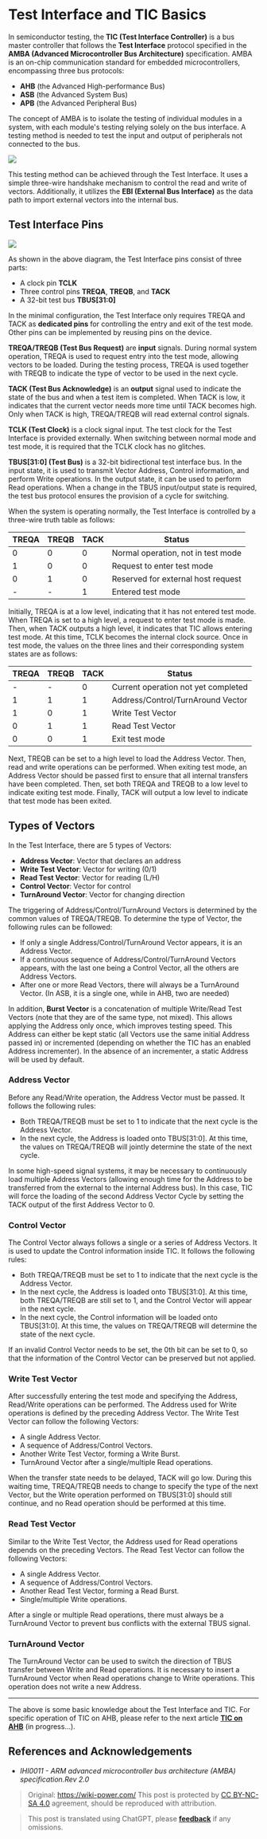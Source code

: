 # Test Interface and TIC Basics

In semiconductor testing, the **TIC (Test Interface Controller)** is a bus master controller that follows the **Test Interface** protocol specified in the **AMBA (Advanced Microcontroller Bus Architecture)** specification. AMBA is an on-chip communication standard for embedded microcontrollers, encompassing three bus protocols:

- **AHB** (the Advanced High-performance Bus)
- **ASB** (the Advanced System Bus)
- **APB** (the Advanced Peripheral Bus)

The concept of AMBA is to isolate the testing of individual modules in a system, with each module's testing relying solely on the bus interface. A testing method is needed to test the input and output of peripherals not connected to the bus.

![](https://media.wiki-power.com/img/202308262214877.png)

This testing method can be achieved through the Test Interface. It uses a simple three-wire handshake mechanism to control the read and write of vectors. Additionally, it utilizes the **EBI (External Bus Interface)** as the data path to import external vectors into the internal bus.

## Test Interface Pins

![](https://media.wiki-power.com/img/202308262225257.png)

As shown in the above diagram, the Test Interface pins consist of three parts:

- A clock pin **TCLK**
- Three control pins **TREQA**, **TREQB**, and **TACK**
- A 32-bit test bus **TBUS[31:0]**

In the minimal configuration, the Test Interface only requires TREQA and TACK as **dedicated pins** for controlling the entry and exit of the test mode. Other pins can be implemented by reusing pins on the device.

**TREQA/TREQB (Test Bus Request)** are **input** signals. During normal system operation, TREQA is used to request entry into the test mode, allowing vectors to be loaded. During the testing process, TREQA is used together with TREQB to indicate the type of vector to be used in the next cycle.

**TACK (Test Bus Acknowledge)** is an **output** signal used to indicate the state of the bus and when a test item is completed. When TACK is low, it indicates that the current vector needs more time until TACK becomes high. Only when TACK is high, TREQA/TREQB will read external control signals.

**TCLK (Test Clock)** is a clock signal input. The test clock for the Test Interface is provided externally. When switching between normal mode and test mode, it is required that the TCLK clock has no glitches.

**TBUS[31:0] (Test Bus)** is a 32-bit bidirectional test interface bus. In the input state, it is used to transmit Vector Address, Control information, and perform Write operations. In the output state, it can be used to perform Read operations. When a change in the TBUS input/output state is required, the test bus protocol ensures the provision of a cycle for switching.

When the system is operating normally, the Test Interface is controlled by a three-wire truth table as follows:

| TREQA | TREQB | TACK | Status                             |
| ----- | ----- | ---- | ---------------------------------- |
| 0     | 0     | 0    | Normal operation, not in test mode |
| 1     | 0     | 0    | Request to enter test mode         |
| 0     | 1     | 0    | Reserved for external host request |
| -     | -     | 1    | Entered test mode                  |

Initially, TREQA is at a low level, indicating that it has not entered test mode. When TREQA is set to a high level, a request to enter test mode is made. Then, when TACK outputs a high level, it indicates that TIC allows entering test mode. At this time, TCLK becomes the internal clock source. Once in test mode, the values on the three lines and their corresponding system states are as follows:

| TREQA | TREQB | TACK | Status                              |
| ----- | ----- | ---- | ----------------------------------- |
| -     | -     | 0    | Current operation not yet completed |
| 1     | 1     | 1    | Address/Control/TurnAround Vector   |
| 1     | 0     | 1    | Write Test Vector                   |
| 0     | 1     | 1    | Read Test Vector                    |
| 0     | 0     | 1    | Exit test mode                      |

Next, TREQB can be set to a high level to load the Address Vector. Then, read and write operations can be performed. When exiting test mode, an Address Vector should be passed first to ensure that all internal transfers have been completed. Then, set both TREQA and TREQB to a low level to indicate exiting test mode. Finally, TACK will output a low level to indicate that test mode has been exited.

## Types of Vectors

In the Test Interface, there are 5 types of Vectors:

- **Address Vector**: Vector that declares an address
- **Write Test Vector**: Vector for writing (0/1)
- **Read Test Vector**: Vector for reading (L/H)
- **Control Vector**: Vector for control
- **TurnAround Vector**: Vector for changing direction

The triggering of Address/Control/TurnAround Vectors is determined by the common values of TREQA/TREQB. To determine the type of Vector, the following rules can be followed:

- If only a single Address/Control/TurnAround Vector appears, it is an Address Vector.
- If a continuous sequence of Address/Control/TurnAround Vectors appears, with the last one being a Control Vector, all the others are Address Vectors.
- After one or more Read Vectors, there will always be a TurnAround Vector. (In ASB, it is a single one, while in AHB, two are needed)

In addition, **Burst Vector** is a concatenation of multiple Write/Read Test Vectors (note that they are of the same type, not mixed). This allows applying the Address only once, which improves testing speed. This Address can either be kept static (all Vectors use the same initial Address passed in) or incremented (depending on whether the TIC has an enabled Address incrementer). In the absence of an incrementer, a static Address will be used by default.

### Address Vector

Before any Read/Write operation, the Address Vector must be passed. It follows the following rules:

- Both TREQA/TREQB must be set to 1 to indicate that the next cycle is the Address Vector.
- In the next cycle, the Address is loaded onto TBUS[31:0]. At this time, the values on TREQA/TREQB will jointly determine the state of the next cycle.

In some high-speed signal systems, it may be necessary to continuously load multiple Address Vectors (allowing enough time for the Address to be transferred from the external to the internal Address bus). In this case, TIC will force the loading of the second Address Vector Cycle by setting the TACK output of the first Address Vector to 0.

### Control Vector

The Control Vector always follows a single or a series of Address Vectors. It is used to update the Control information inside TIC. It follows the following rules:

- Both TREQA/TREQB must be set to 1 to indicate that the next cycle is the Address Vector.
- In the next cycle, the Address is loaded onto TBUS[31:0]. At this time, both TREQA/TREQB are still set to 1, and the Control Vector will appear in the next cycle.
- In the next cycle, the Control information will be loaded onto TBUS[31:0]. At this time, the values on TREQA/TREQB will determine the state of the next cycle.

If an invalid Control Vector needs to be set, the 0th bit can be set to 0, so that the information of the Control Vector can be preserved but not applied.

### Write Test Vector

After successfully entering the test mode and specifying the Address, Read/Write operations can be performed. The Address used for Write operations is defined by the preceding Address Vector. The Write Test Vector can follow the following Vectors:

- A single Address Vector.
- A sequence of Address/Control Vectors.
- Another Write Test Vector, forming a Write Burst.
- TurnAround Vector after a single/multiple Read operations.

When the transfer state needs to be delayed, TACK will go low. During this waiting time, TREQA/TREQB needs to change to specify the type of the next Vector, but the Write operation performed on TBUS[31:0] should still continue, and no Read operation should be performed at this time.

### Read Test Vector

Similar to the Write Test Vector, the Address used for Read operations depends on the preceding Vectors. The Read Test Vector can follow the following Vectors:

- A single Address Vector.
- A sequence of Address/Control Vectors.
- Another Read Test Vector, forming a Read Burst.
- Single/multiple Write operations.

After a single or multiple Read operations, there must always be a TurnAround Vector to prevent bus conflicts with the external TBUS signal.

### TurnAround Vector

The TurnAround Vector can be used to switch the direction of TBUS transfer between Write and Read operations. It is necessary to insert a TurnAround Vector when Read operations change to Write operations. This operation does not write a new Address.

---

The above is some basic knowledge about the Test Interface and TIC. For specific operation of TIC on AHB, please refer to the next article [**TIC on AHB**](https://wiki-power.com/TIC_on_AHB) (in progress...).

## References and Acknowledgements

- _IHI0011 - ARM advanced microcontroller bus architecture (AMBA) specification.Rev 2.0_

> Original: <https://wiki-power.com/>
> This post is protected by [CC BY-NC-SA 4.0](https://creativecommons.org/licenses/by/4.0/deed.en) agreement, should be reproduced with attribution.

> This post is translated using ChatGPT, please [**feedback**](https://github.com/linyuxuanlin/Wiki_MkDocs/issues/new) if any omissions.
